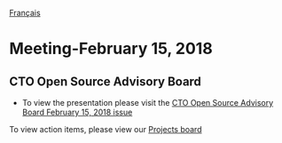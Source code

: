 [Français](https://github.com/canada-ca/OS-Advisory_Conseil-SO/blob/master/fr/Rencontres/2018-02-15.md)

# Meeting-February 15, 2018

## CTO Open Source Advisory Board

* To view the presentation please visit the [CTO Open Source Advisory Board February 15, 2018 issue](https://github.com/canada-ca/OS-Advisory_Conseil-SO/issues/89)

To view action items, please view our [Projects board](https://github.com/canada-ca/OS-Advisory_Conseil-SO/projects/1)
